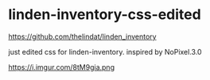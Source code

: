# linden-inventory-css-edited
https://github.com/thelindat/linden_inventory

just edited css for linden-inventory. inspired by NoPixel.3.0

https://i.imgur.com/8tM9gia.png
